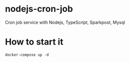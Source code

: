 # nodejs-cron-job

Cron job service with Nodejs, TypeScript, Sparkpost, Mysql

# How to start it

`docker-compose up -d`
